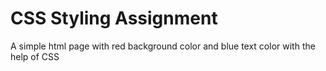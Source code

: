 <h1>CSS Styling Assignment</h1>
<p>A simple html page with red background color and blue text color with the help of CSS</p>
